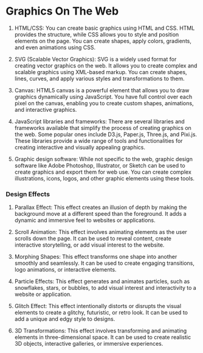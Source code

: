 # Graphics On The Web

1. HTML/CSS: You can create basic graphics using HTML and CSS. HTML provides the structure, while CSS allows you to style and position elements on the page. You can create shapes, apply colors, gradients, and even animations using CSS.

2. SVG (Scalable Vector Graphics): SVG is a widely used format for creating vector graphics on the web. It allows you to create complex and scalable graphics using XML-based markup. You can create shapes, lines, curves, and apply various styles and transformations to them.

3. Canvas: HTML5 canvas is a powerful element that allows you to draw graphics dynamically using JavaScript. You have full control over each pixel on the canvas, enabling you to create custom shapes, animations, and interactive graphics.

4. JavaScript libraries and frameworks: There are several libraries and frameworks available that simplify the process of creating graphics on the web. Some popular ones include D3.js, Paper.js, Three.js, and Pixi.js. These libraries provide a wide range of tools and functionalities for creating interactive and visually appealing graphics.

5. Graphic design software: While not specific to the web, graphic design software like Adobe Photoshop, Illustrator, or Sketch can be used to create graphics and export them for web use. You can create complex illustrations, icons, logos, and other graphic elements using these tools.

### Design Effects

1. Parallax Effect: This effect creates an illusion of depth by making the background move at a different speed than the foreground. It adds a dynamic and immersive feel to websites or applications.

2. Scroll Animation: This effect involves animating elements as the user scrolls down the page. It can be used to reveal content, create interactive storytelling, or add visual interest to the website.

3. Morphing Shapes: This effect transforms one shape into another smoothly and seamlessly. It can be used to create engaging transitions, logo animations, or interactive elements.

4. Particle Effects: This effect generates and animates particles, such as snowflakes, stars, or bubbles, to add visual interest and interactivity to a website or application.

5. Glitch Effect: This effect intentionally distorts or disrupts the visual elements to create a glitchy, futuristic, or retro look. It can be used to add a unique and edgy style to designs.

6. 3D Transformations: This effect involves transforming and animating elements in three-dimensional space. It can be used to create realistic 3D objects, interactive galleries, or immersive experiences.


